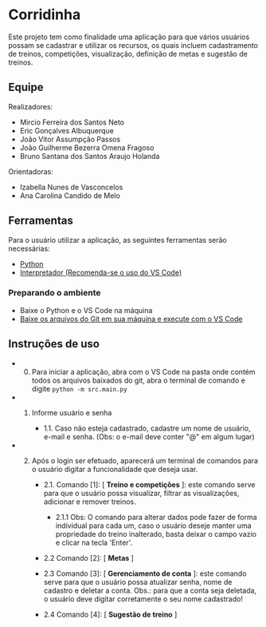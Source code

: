 # Corridinha

Este projeto tem como finalidade uma aplicação para que vários usuários possam se cadastrar e utilizar os recursos, os quais incluem cadastramento de treinos, competições, visualização, definição de metas e sugestão de treinos.

## Equipe

Realizadores:

* Mircio Ferreira dos Santos Neto
* Eric Gonçalves Albuquerque
* João Vitor Assumpção Passos
* João Guilherme Bezerra Omena Fragoso
* Bruno Santana dos Santos Araujo Holanda

Orientadoras:
* Izabella Nunes de Vasconcelos
* Ana Carolina Candido de Melo

## Ferramentas
Para o usuário utilizar a aplicação, as seguintes ferramentas serão necessárias:

* [Python](https://www.python.org/)
* [Interpretador (Recomenda-se o uso do VS Code)](https://code.visualstudio.com/)

### Preparando o ambiente

* Baixe o Python e o VS Code na máquina
* [Baixe os arquivos do Git em sua máquina e execute com o VS Code](https://github.com/iampassos/projeto-fp-cesar/archive/refs/heads/main.zip)

## Instruções de uso

* 0. Para iniciar a aplicação, abra com o VS Code na pasta onde contém todos os arquivos baixados do git, abra o terminal de comando e digite `python -m src.main.py`

* 1. Informe usuário e senha

      * 1.1. Caso não esteja cadastrado, cadastre um nome de usuário, e-mail e senha. (Obs: o e-mail deve conter "@" em algum lugar)


* 2. Após o login ser efetuado, aparecerá um terminal de comandos para o usuário digitar a funcionalidade que deseja usar.

      * 2.1. Comando [1]: [ **Treino e competições** ]: este comando serve para que o usuário possa visualizar, filtrar as visualizações, adicionar e remover treinos.

         * 2.1.1 Obs: O comando para alterar dados pode fazer de forma individual para cada um, caso o usuário deseje manter uma propriedade do treino inalterado, basta deixar o campo vazio e clicar na tecla 'Enter'.

      * 2.2 Comando [2]: [ **Metas** ]

      * 2.3 Comando [3]: [ **Gerenciamento de conta** ]: este comando serve para que o usuário possa atualizar senha, nome de cadastro e deletar a conta. Obs.: para que a conta seja deletada, o usuário deve digitar corretamente o seu nome cadastrado!

      * 2.4 Comando [4]: [ **Sugestão de treino** ] 
